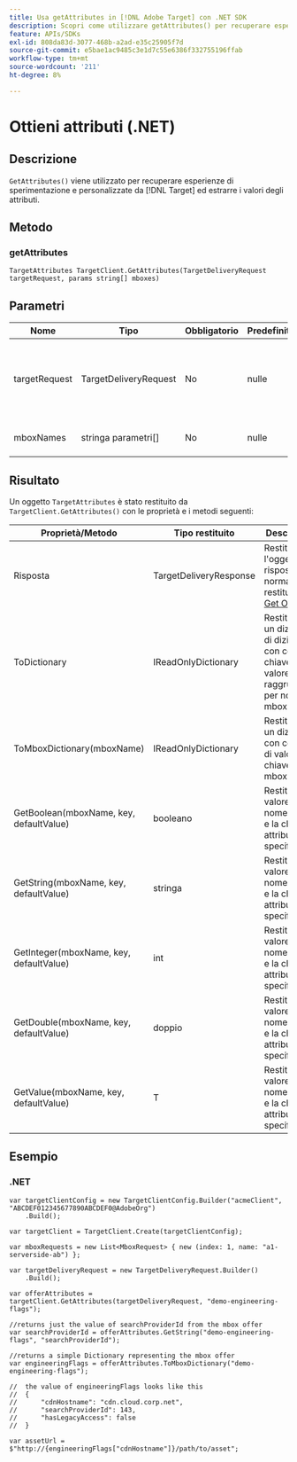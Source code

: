```yaml
---
title: Usa getAttributes in [!DNL Adobe Target] con .NET SDK
description: Scopri come utilizzare getAttributes() per recuperare esperienze di sperimentazione e personalizzate da [!DNL Target]  ed estrarre valori di attributi.
feature: APIs/SDKs
exl-id: 808da83d-3077-468b-a2ad-e35c25905f7d
source-git-commit: e5bae1ac9485c3e1d7c55e6386f332755196ffab
workflow-type: tm+mt
source-wordcount: '211'
ht-degree: 8%

---
```


# Ottieni attributi (.NET)

## Descrizione

`GetAttributes()` viene utilizzato per recuperare esperienze di sperimentazione e personalizzate da [!DNL Target] ed estrarre i valori degli attributi.

## Metodo

### getAttributes

```dotnet {line-numbers="true"}
TargetAttributes TargetClient.GetAttributes(TargetDeliveryRequest targetRequest, params string[] mboxes)
```

## Parametri

| Nome | Tipo | Obbligatorio | Predefinito | Descrizione |
| --- | --- | --- | --- | --- |
| targetRequest | TargetDeliveryRequest | No | nulle | La stessa richiesta [!DNL Target] utilizzata per [Ottieni offerte&#x200B;](get-offers.md) |
| mboxNames | stringa parametri[] | No | nulle | Matrice di parametri di nomi mbox |

## Risultato

Un oggetto `TargetAttributes` è stato restituito da `TargetClient.GetAttributes()` con le proprietà e i metodi seguenti:

| Proprietà/Metodo | Tipo restituito | Descrizione |
| --- | --- | --- |
| Risposta | TargetDeliveryResponse | Restituisce l&#39;oggetto di risposta normalmente restituito da [Get Offers](get-offers.md) |
| ToDictionary | IReadOnlyDictionary | Restituisce un dizionario di dizionari con coppie chiave-valore raggruppate per nomi mbox |
| ToMboxDictionary(mboxName) | IReadOnlyDictionary | Restituisce un dizionario con coppie di valori chiave per la mbox fornita |
| GetBoolean(mboxName, key, defaultValue) | booleano | Restituisce il valore per il nome mbox e la chiave attributo specificati |
| GetString(mboxName, key, defaultValue) | stringa | Restituisce il valore per il nome mbox e la chiave attributo specificati |
| GetInteger(mboxName, key, defaultValue) | int | Restituisce il valore per il nome mbox e la chiave attributo specificati |
| GetDouble(mboxName, key, defaultValue) | doppio | Restituisce il valore per il nome mbox e la chiave attributo specificati |
| GetValue(mboxName, key, defaultValue) | T | Restituisce il valore per il nome mbox e la chiave attributo specificati |

## Esempio

### \.NET

```dotnet {line-numbers="true"}
var targetClientConfig = new TargetClientConfig.Builder("acmeClient", "ABCDEF012345677890ABCDEF0@AdobeOrg")
    .Build();

var targetClient = TargetClient.Create(targetClientConfig);

var mboxRequests = new List<MboxRequest> { new (index: 1, name: "a1-serverside-ab") };

var targetDeliveryRequest = new TargetDeliveryRequest.Builder()
    .Build();

var offerAttributes = targetClient.GetAttributes(targetDeliveryRequest, "demo-engineering-flags");

//returns just the value of searchProviderId from the mbox offer
var searchProviderId = offerAttributes.GetString("demo-engineering-flags", "searchProviderId");

//returns a simple Dictionary representing the mbox offer
var engineeringFlags = offerAttributes.ToMboxDictionary("demo-engineering-flags");

//  the value of engineeringFlags looks like this
//  {
//      "cdnHostname": "cdn.cloud.corp.net",
//      "searchProviderId": 143,
//      "hasLegacyAccess": false
//  }

var assetUrl = $"http://{engineeringFlags["cdnHostname"]}/path/to/asset";
```
